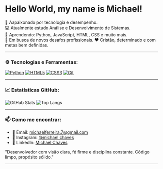 # Hello World, my name is Michael!

🎯 Aapaixonado por tecnologia e desempenho.  
💻 Atualmente estudo Análise e Desenvolvimento de Sistemas.  
🧠 Aprendendo: Python, JavaScript, HTML, CSS e muito mais.  
🚀 Em busca de novos desafos profissionais.
❤️ Cristão, determinado e com metas bem definidas.

---

### ⚙️ Tecnologias e Ferramentas:
[![Python](https://img.shields.io/badge/Python-3776AB?style=for-the-badge&logo=python&logoColor=white)](https://www.python.org/)
[![HTML5](https://img.shields.io/badge/HTML5-E34F26?style=for-the-badge&logo=html5&logoColor=white)](https://developer.mozilla.org/pt-BR/docs/Web/HTML)
[![CSS3](https://img.shields.io/badge/CSS3-1572B6?style=for-the-badge&logo=css3&logoColor=white)](https://developer.mozilla.org/pt-BR/docs/Web/CSS)
[![Git](https://img.shields.io/badge/Git-F05032?style=for-the-badge&logo=git&logoColor=white)](https://git-scm.com/)

---

### 📈 Estatísticas GitHub:

![GitHub Stats](https://github-readme-stats.vercel.app/api?username=MichaelChaves&show_icons=true&theme=tokyonight)
![Top Langs](https://github-readme-stats.vercel.app/api/top-langs/?username=MichaelChaves&layout=compact&theme=tokyonight)


---

### 📫 Como me encontrar:

- 📧 Email: michaelferreira.7@gmail.com  
- 📸 Instagram: [@michael.chaves](https://instagram.com/michael.chaves)  
- 💼 LinkedIn: [Michael Chaves](https://www.linkedin.com/in/michael-chaves-3a0f2902a/)


"Desenvolvedor com visão clara, fé firme e disciplina constante. Código limpo, propósito sólido."


---

